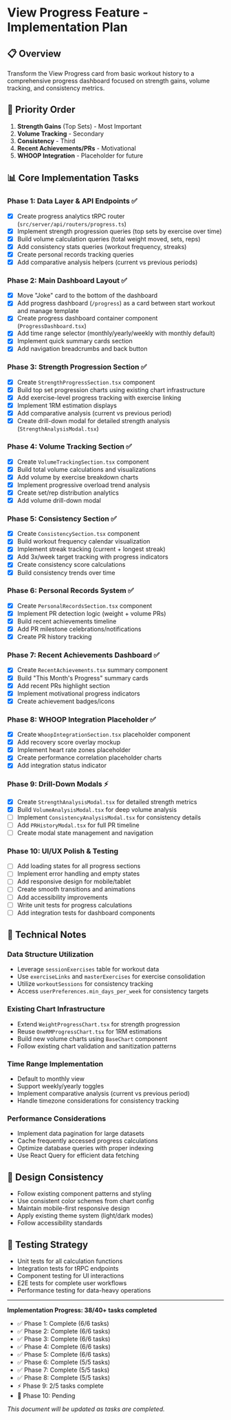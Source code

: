 # View Progress Feature - Implementation Plan

## 📋 Overview
Transform the View Progress card from basic workout history to a comprehensive progress dashboard focused on strength gains, volume tracking, and consistency metrics.

## 🎯 Priority Order
1. **Strength Gains** (Top Sets) - Most Important
2. **Volume Tracking** - Secondary 
3. **Consistency** - Third
4. **Recent Achievements/PRs** - Motivational
5. **WHOOP Integration** - Placeholder for future

## 📊 Core Implementation Tasks

### Phase 1: Data Layer & API Endpoints ✅
- [x] Create progress analytics tRPC router (`src/server/api/routers/progress.ts`)
- [x] Implement strength progression queries (top sets by exercise over time)
- [x] Build volume calculation queries (total weight moved, sets, reps)
- [x] Add consistency stats queries (workout frequency, streaks)
- [x] Create personal records tracking queries
- [x] Add comparative analysis helpers (current vs previous periods)

### Phase 2: Main Dashboard Layout ✅
- [x] Move "Joke" card to the bottom of the dashboard
- [x] Add progress dashboard (`/progress`) as a card between start workout and manage template
- [x] Create progress dashboard container component (`ProgressDashboard.tsx`)
- [x] Add time range selector (monthly/yearly/weekly with monthly default)
- [x] Implement quick summary cards section
- [x] Add navigation breadcrumbs and back button

### Phase 3: Strength Progression Section ✅
- [x] Create `StrengthProgressSection.tsx` component
- [x] Build top set progression charts using existing chart infrastructure
- [x] Add exercise-level progress tracking with exercise linking
- [x] Implement 1RM estimation displays
- [x] Add comparative analysis (current vs previous period)
- [x] Create drill-down modal for detailed strength analysis (`StrengthAnalysisModal.tsx`)

### Phase 4: Volume Tracking Section ✅
- [x] Create `VolumeTrackingSection.tsx` component
- [x] Build total volume calculations and visualizations
- [x] Add volume by exercise breakdown charts
- [x] Implement progressive overload trend analysis
- [x] Create set/rep distribution analytics
- [x] Add volume drill-down modal

### Phase 5: Consistency Section ✅
- [x] Create `ConsistencySection.tsx` component  
- [x] Build workout frequency calendar visualization
- [x] Implement streak tracking (current + longest streak)
- [x] Add 3x/week target tracking with progress indicators
- [x] Create consistency score calculations
- [x] Build consistency trends over time

### Phase 6: Personal Records System ✅
- [x] Create `PersonalRecordsSection.tsx` component
- [x] Implement PR detection logic (weight + volume PRs)
- [x] Build recent achievements timeline
- [x] Add PR milestone celebrations/notifications
- [x] Create PR history tracking

### Phase 7: Recent Achievements Dashboard ✅
- [x] Create `RecentAchievements.tsx` summary component
- [x] Build "This Month's Progress" summary cards
- [x] Add recent PRs highlight section  
- [x] Implement motivational progress indicators
- [x] Create achievement badges/icons

### Phase 8: WHOOP Integration Placeholder ✅
- [x] Create `WhoopIntegrationSection.tsx` placeholder component
- [x] Add recovery score overlay mockup
- [x] Implement heart rate zones placeholder
- [x] Create performance correlation placeholder charts
- [x] Add integration status indicator

### Phase 9: Drill-Down Modals ⚡
- [x] Create `StrengthAnalysisModal.tsx` for detailed strength metrics
- [x] Build `VolumeAnalysisModal.tsx` for deep volume analysis  
- [ ] Implement `ConsistencyAnalysisModal.tsx` for consistency details
- [ ] Add `PRHistoryModal.tsx` for full PR timeline
- [ ] Create modal state management and navigation

### Phase 10: UI/UX Polish & Testing
- [ ] Add loading states for all progress sections
- [ ] Implement error handling and empty states
- [ ] Add responsive design for mobile/tablet
- [ ] Create smooth transitions and animations
- [ ] Add accessibility improvements
- [ ] Write unit tests for progress calculations
- [ ] Add integration tests for dashboard components

## 🔧 Technical Notes

### Data Structure Utilization
- Leverage `sessionExercises` table for workout data
- Use `exerciseLinks` and `masterExercises` for exercise consolidation
- Utilize `workoutSessions` for consistency tracking
- Access `userPreferences.min_days_per_week` for consistency targets

### Existing Chart Infrastructure
- Extend `WeightProgressChart.tsx` for strength progression
- Reuse `OneRMProgressChart.tsx` for 1RM estimations  
- Build new volume charts using `BaseChart` component
- Follow existing chart validation and sanitization patterns

### Time Range Implementation
- Default to monthly view
- Support weekly/yearly toggles
- Implement comparative analysis (current vs previous period)
- Handle timezone considerations for consistency tracking

### Performance Considerations
- Implement data pagination for large datasets
- Cache frequently accessed progress calculations
- Optimize database queries with proper indexing
- Use React Query for efficient data fetching

## 🎨 Design Consistency
- Follow existing component patterns and styling
- Use consistent color schemes from chart config
- Maintain mobile-first responsive design
- Apply existing theme system (light/dark modes)
- Follow accessibility standards

## 🧪 Testing Strategy
- Unit tests for all calculation functions
- Integration tests for tRPC endpoints
- Component testing for UI interactions
- E2E tests for complete user workflows
- Performance testing for data-heavy operations

---



**Implementation Progress: 38/40+ tasks completed** 
- ✅ Phase 1: Complete (6/6 tasks)  
- ✅ Phase 2: Complete (6/6 tasks)
- ✅ Phase 3: Complete (6/6 tasks)
- ✅ Phase 4: Complete (6/6 tasks)  
- ✅ Phase 5: Complete (6/6 tasks)
- ✅ Phase 6: Complete (5/5 tasks)
- ✅ Phase 7: Complete (5/5 tasks)
- ✅ Phase 8: Complete (5/5 tasks)
- ⚡ Phase 9: 2/5 tasks complete 
- 🔄 Phase 10: Pending

*This document will be updated as tasks are completed.*